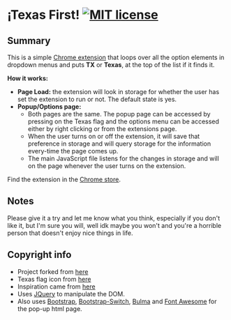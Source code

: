 # ¡Texas First! [![MIT license](https://img.shields.io/badge/license-MIT-lightgrey.svg)](https://raw.githubusercontent.com/qirh/TexasFirst/master/LICENSE)

## Summary
  This is a simple [Chrome extension](https://chrome.google.com/webstore/detail/texas-first/cflpfjhdephkbknjgidjkcfhohbddlnh) that loops over all the option elements in dropdown menus and puts **TX** or **Texas**, at the top of the list if it finds it.

  **How it works:**
  * **Page Load:** the extension will look in storage for whether the user has set the extension to run or not. The default state is yes.
  * **Popup/Options page:**
    * Both pages are the same. The popup page can be accessed by pressing on the Texas flag and the options menu can be accessed either by right clicking or from the extensions page.
    * When the user turns on or off the extension, it  will save that preference in storage and will query storage for the information every-time the page comes up.
    * The main JavaScript file listens for the changes in storage and will on the page whenever the user turns on the extension.

  Find the extension in the [Chrome store](https://chrome.google.com/webstore/detail/texas-first/cflpfjhdephkbknjgidjkcfhohbddlnh).


## Notes
  Please give it a try and let me know what you think, especially if you don't like it, but I'm sure you will, well idk maybe you won't and you're a horrible person that doesn't enjoy nice things in life.

## Copyright info
  * Project forked from [here](https://developer.chrome.com/extensions/getstarted)
  * Texas flag icon from [here](http://www.iconarchive.com/show/american-states-icons-by-custom-icon-design/Texas-Flag-icon.html)
  * Inspiration came from [here](https://github.com/vpicone/SorryTennesee)
  * Uses [JQuery](https://jquery.com) to manipulate the DOM.
  * Also uses [Bootstrap](https://getbootstrap.com), [Bootstrap-Switch](http://bootstrapswitch.com), [Bulma](http://bulma.io) and [Font Awesome](http://fontawesome.io) for the pop-up html page.

